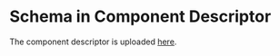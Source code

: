 # Schema in Component Descriptor






The component descriptor is uploaded [here](eu.gcr.io/gardener-project/landscaper/examples/component-descriptors/github.com/gardener/landscaper-examples/render-blueprint/schema-in-cd).
